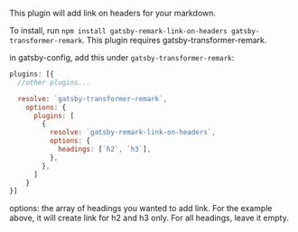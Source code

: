 This plugin will add link on headers for your markdown.

To install, run `npm install gatsby-remark-link-on-headers gatsby-transformer-remark`. This plugin requires gatsby-transformer-remark.

in gatsby-config, add this under `gatsby-transformer-remark`:

```js
plugins: [{
  //other plugins...

  resolve: `gatsby-transformer-remark`,
    options: {
      plugins: [
        {
          resolve: `gatsby-remark-link-on-headers`,
          options: {
            headings: [`h2`, `h3`],
          },
        },
      ]
    }
}]
```
options: the array of headings you wanted to add link. For the example above, it will create link for h2 and h3 only. For all headings, leave it empty.
